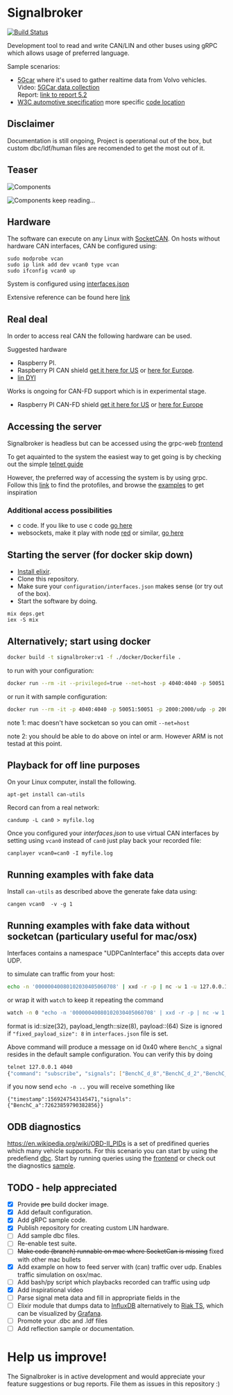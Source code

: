 # Signalbroker

[![Build Status](https://travis-ci.com/volvo-cars/signalbroker-server.svg?branch=master)](https://travis-ci.com/volvo-cars/signalbroker-server)

Development tool to read and write CAN/LIN and other buses using gRPC which allows usage of preferred language.

Sample scenarios:
* [5Gcar](https://5gcar.eu/) where it's used to gather realtime data from Volvo vehicles.  
    Video: [5GCar data collection](https://www.youtube.com/watch?time_continue=9&v=LJ5k8XmLfH4)<br />
    Report: [link to report 5.2](https://5gcar.eu/wp-content/uploads/2019/08/5GCAR_D5.2_v1.0.pdf)
* [W3C automotive specification](https://github.com/MEAE-GOT/W3C_VehicleSignalInterfaceImpl/) more specific [code location](https://github.com/MEAE-GOT/W3C_VehicleSignalInterfaceImpl/blob/W3C_Demo_2019/server/Go/server-1.0/service_mgr_broker.go)

## Disclaimer

Documentation is still ongoing, Project is operational out of the box, but custom dbc/ldf/human files are recomended to get the most out of it.

## Teaser

![Components](/examples/grpc/grpc-web/signalBrokerScreenshot.png)

![Components](/examples/grpc/grpc-web/SBDiags.png)
keep reading...

## Hardware

The software can execute on any Linux with [SocketCAN](https://en.wikipedia.org/wiki/SocketCAN). On hosts without hardware CAN interfaces, CAN be configured using:
```
sudo modprobe vcan
sudo ip link add dev vcan0 type vcan
sudo ifconfig vcan0 up
```

System is configured using [interfaces.json](configuration/interfaces.json)

Extensive reference can be found here [link](configuration/interfaces_referense.json)

## Real deal

In order to access real CAN the following hardware can be used.

Suggested hardware
- Raspberry PI.
- Raspberry PI CAN shield [get it here for US](https://copperhilltech.com/pican2-duo-can-bus-board-for-raspberry-pi-2-3/) or [here for Europe](http://skpang.co.uk/catalog/pican2-duo-canbus-board-for-raspberry-pi-23-with-smps-p-1481.html).
- [lin DYI](https://github.com/volvo-cars/signalbroker-lin-transceiver/tree/master)

Works is ongoing for CAN-FD support which is in experimental stage.
- Raspberry PI CAN-FD shield [get it here for US](https://copperhilltech.com/pican-fd-can-bus-fd-duo-board-with-real-time-clock-for-raspberry-pi/) or [here for Europe](http://skpang.co.uk/catalog/pican-fd-duo-board-with-real-time-clock-for-raspberry-pi-3-p-1568.html)

## Accessing the server
Signalbroker is headless but can be accessed using the grpc-web [frontend](https://github.com/volvo-cars/signalbroker-web-client)

To get aquainted to the system the easiest way to get going is by checking out the simple [telnet guide](apps/app_telnet/README.md)

However, the preferred way of accessing the system is by using grpc. Follow this [link](/apps/grpc_service/proto_files) to find the protofiles, and browse the [examples](/examples/grpc) to get inspiration

### Additional access possibilities
* c code. If you like to use c code [go here](/apps/app_unixds/README.md)
* websockets, make it play with node [red](https://nodered.org/) or similar, [go here]((https://github.com/volvo-cars/signalbroker-web-client))

## Starting the server (for docker skip down)

- [Install elixir](https://elixir-lang.org/install.html).
- Clone this repository.
- Make sure your `configuration/interfaces.json` makes sense (or try out of the box).
- Start the software by doing.

```
mix deps.get
iex -S mix
```

## Alternatively; start using docker

```bash
docker build -t signalbroker:v1 -f ./docker/Dockerfile .
```


to run with your configuration:
```bash
docker run --rm -it --privileged=true --net=host -p 4040:4040 -p 50051:50051 -p 2000:2000/udp -p 2001:2001/udp -v $PWD/configuration/:/signalbroker/_build/prod/rel/signal_server/configuration signalbroker:v1
```

or run it with sample configuration:
```bash
docker run --rm -it -p 4040:4040 -p 50051:50051 -p 2000:2000/udp -p 2001:2001/udp signalbroker:v1

```

note 1: mac doesn't have socketcan so you can omit `--net=host`

note 2: you should be able to do above on intel or arm. However ARM is not testad at this point.


## Playback for off line purposes
On your Linux computer, install the following.
```
apt-get install can-utils
```
Record can from a real network:
```
candump -L can0 > myfile.log
```
Once you configured your *interfaces.json* to use virtual CAN interfaces by setting using `vcan0` instead of `can0` just play back your recorded file:
```
canplayer vcan0=can0 -I myfile.log
```

## Running examples with fake data
Install `can-utils` as described above the generate fake data using:
```
cangen vcan0  -v -g 1
```

## Running examples with fake data without socketcan (particulary useful for mac/osx)
Interfaces contains a namespace "UDPCanInterface" this accepts data over UDP.

to simulate can traffic from your host:
```bash
echo -n '00000040080102030405060708' | xxd -r -p | nc -w 1 -u 127.0.0.1 2001
```

or wrap it with `watch` to keep it repeating the command
```bash
watch -n 0 "echo -n '00000040080102030405060708' | xxd -r -p | nc -w 1 -u 127.0.0.1 2001"
```

format is id::size(32), payload_length::size(8), payload::(64)
Size is ignored if `"fixed_payload_size": 8` in `interfaces.json` file is set.

Above command will produce a message on id 0x40 where `BenchC_a` signal resides in the default sample configuration. You can verify this by doing
```bash
telnet 127.0.0.1 4040
{"command": "subscribe", "signals": ["BenchC_d_8","BenchC_d_2","BenchC_c_5","BenchC_c_1","BenchC_c_6","BenchC_d_7","BenchC_d_1","BenchC_c_7","BenchC_a","BenchC_d_4","BenchC_c_2","BenchC_d_6","BenchC_d_5","BenchC_c_8","BenchC_d_3","BenchC_c_4","BenchC_b","BenchC_c_3"], "namespace" : "UDPCanInterface"}
```
if you now send `echo -n ..` you will receive something like
```
{"timestamp":1569247543145471,"signals":{"BenchC_a":72623859790382856}}
```

## ODB diagnostics

https://en.wikipedia.org/wiki/OBD-II_PIDs is a set of predifined queries which many vehicle supports. For this scenario you can start by using the predefiend [dbc](configuration/can/diagnostics.dbc). Start by running queries using the [frontend](https://github.com/volvo-cars/signalbroker-web-client) or check out the diagnostics [sample](examples/grpc/python/simple_example.py#L62). 

## TODO - help appreciated
- [x] Provide ~~pre~~ build docker image.
- [x] Add default configuration.
- [x] Add gRPC sample code.
- [x] Publish repository for creating custom LIN hardware.
- [ ] Add sample dbc files.
- [ ] Re-enable test suite.
- [ ] ~~Make code (branch) runnable on mac where SocketCan is missing~~ fixed with other mac bullets
- [x] Add example on how to feed server with (can) traffic over udp. Enables traffic simulation on osx/mac.
- [ ] Add bash/py script which playbacks recorded can traffic using udp
- [x] Add inspirational video
- [ ] Parse signal meta data and fill in appropriate fields in the
- [ ] Elixir module that dumps data to [InfluxDB](https://www.influxdata.com/) alternatively to [Riak TS](https://riak.com/products/riak-ts/), which can be visualized by [Grafana](https://grafana.com/).
- [ ] Promote your .dbc and .ldf files
- [ ] Add reflection sample or documentation.

# Help us improve!

The Signalbroker is in active development and would appreciate your feature suggestions or bug reports. File them as issues in this repository :)
